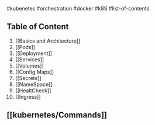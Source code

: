 #kubenetes #orchestration #docker #k8S #list-of-contents 
## Table of Content
1. [[Basics and Architecture]]
2. [[Pods]]
3. [[Deployment]]
4. [[Services]]
5. [[Volumes]]
6. [[Config Maps]]
7. [[Secrets]]
8. [[NameSpace]]
9. [[HealtCheck]]
10. [[Ingress]]
## [[kubernetes/Commands]]